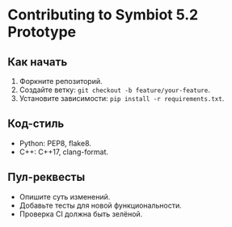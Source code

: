# Contributing to Symbiot 5.2 Prototype

## Как начать
1. Форкните репозиторий.
2. Создайте ветку: `git checkout -b feature/your-feature`.
3. Установите зависимости: `pip install -r requirements.txt`.

## Код-стиль
- Python: PEP8, flake8.
- C++: C++17, clang-format.

## Пул-реквесты
- Опишите суть изменений.
- Добавьте тесты для новой функциональности.
- Проверка CI должна быть зелёной.
